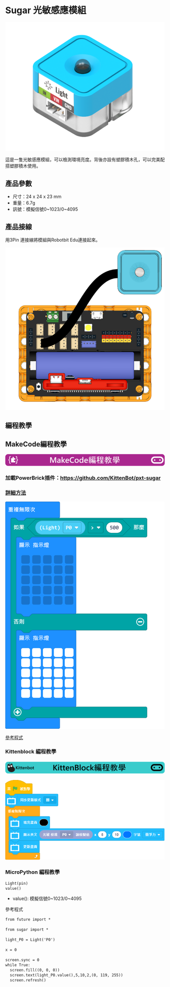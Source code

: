 # Sugar 光敏感應模組

![](./images/light1.png)

這是一隻光敏感應模組，可以檢測環境亮度。背後亦設有塑膠積木孔，可以完美配搭塑膠積木使用。

## 產品參數

- 尺寸：24 x 24 x 23 mm
- 重量：6.7g
- 訊號：模擬信號0~1023/0~4095

## 產品接線

用3Pin 連接線將模組與Robotbit Edu連接起來。

![](./images/light_wire.png)

## 編程教學

## MakeCode編程教學

![](../PWmodules/images/mcbanner.png)

### 加載PowerBrick插件：https://github.com/KittenBot/pxt-sugar

### [詳細方法](../../Makecode/powerBrickMC)

![](./images/light_mc_code.png)

[參考程式](https://makecode.microbit.org/_2fHAo4aYLTy0)

### Kittenblock 編程教學

![](../PWmodules/images/kbbanner.png)

![](./images/light3.png)

### MicroPython 編程教學

    Light(pin)
    value()

- value(): 模擬信號0~1023/0~4095

參考程式

    from future import *
    
    from sugar import *
    
    light_P0 = Light('P0')
    
    x = 0
    
    screen.sync = 0
    while True:
      screen.fill((0, 0, 0))
      screen.text(light_P0.value(),5,10,2,(0, 119, 255))
      screen.refresh()


